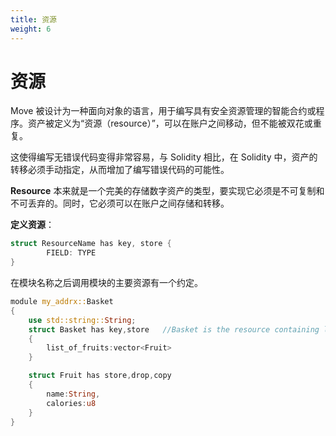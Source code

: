 ```yaml
---
title: 资源
weight: 6
---
```


# 资源

Move 被设计为一种面向对象的语言，用于编写具有安全资源管理的智能合约或程序。资产被定义为“资源（resource）”，可以在账户之间移动，但不能被双花或重复。

 这使得编写无错误代码变得非常容易，与 Solidity 相比，在 Solidity 中，资产的转移必须手动指定，从而增加了编写错误代码的可能性。

**Resource** 本来就是一个完美的存储数字资产的类型，要实现它必须是不可复制和不可丢弃的。同时，它必须可以在账户之间存储和转移。

**定义资源**：

```rust
struct ResourceName has key, store {
        FIELD: TYPE
}
```

在模块名称之后调用模块的主要资源有一个约定。

```rust
module my_addrx::Basket
{
    use std::string::String;
    struct Basket has key,store   //Basket is the resource containing list of fruits in the basket
    {
        list_of_fruits:vector<Fruit>
    }

    struct Fruit has store,drop,copy
    {
        name:String,
        calories:u8
    }
}
```


<!-- # Resources

Move is designed as an object-oriented language to write smart contracts or programs with safe resource management. Assets are defined as a “resource”, which can be moved between accounts, but which cannot be double-spent or duplicated.

This makes it very easy to write error-free code, in contrast to Solidity, where transfers of assets must be specified manually, increasing the likelihood of writing faulty code.

**Resource** is meant to be a perfect type for storing _digital assets_, to achieve that it must to be non-copyable and non-droppable. At the same time it must be storable and transferable between accounts.

**Defining a Resource:**

```rust
struct ResourceName has key, store {
        FIELD: TYPE
}
```

{% hint style="info" %}
There's a convention to call main resource of the module after module name.
{% endhint %}

```rust
module my_addrx::Basket
{
    use std::string::String;
    struct Basket has key,store   //Basket is the resource containing list of fruits in the basket
    {
        list_of_fruits:vector<Fruit>
    }

    struct Fruit has store,drop,copy
    {
        name:String,
        calories:u8
    }
}
``` -->
